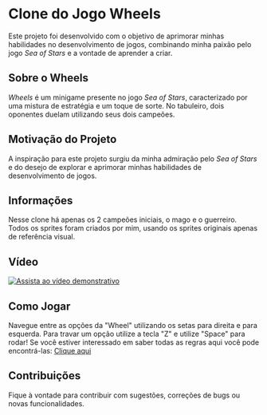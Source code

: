 # Clone do Jogo Wheels

Este projeto foi desenvolvido com o objetivo de aprimorar minhas habilidades no desenvolvimento de jogos, combinando minha paixão pelo jogo *Sea of Stars* e a vontade de aprender a criar.

## Sobre o Wheels

*Wheels* é um minigame presente no jogo *Sea of Stars*, caracterizado por uma mistura de estratégia e um toque de sorte. No tabuleiro, dois oponentes duelam utilizando seus dois campeões.

## Motivação do Projeto

A inspiração para este projeto surgiu da minha admiração pelo *Sea of Stars* e do desejo de explorar e aprimorar minhas habilidades de desenvolvimento de jogos.

## Informações

Nesse clone há apenas os 2 campeões iniciais, o mago e o guerreiro.<br>
Todos os sprites foram criados por mim, usando os sprites originais apenas de referência visual.

## Vídeo

[![Assista ao vídeo demonstrativo](http://img.youtube.com/vi/CnmFcs2-gPA/0.jpg)](http://www.youtube.com/watch?v=CnmFcs2-gPA)

## Como Jogar

Navegue entre as opções da "Wheel" utilizando os setas para direita e para esquerda. Para travar um opção utilize a tecla "Z" e utilize "Space" para rodar!
Se você estiver interessado em saber todas as regras aqui você pode encontrá-las: [Clique aqui](https://seaofstars.fandom.com/wiki/Wheels)

## Contribuições

Fique à vontade para contribuir com sugestões, correções de bugs ou novas funcionalidades.
